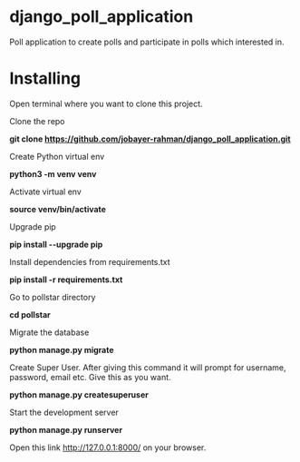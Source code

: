 # django_poll_application
Poll application to create polls and participate in polls which interested in.

# Installing

Open terminal where you want to clone this project.

Clone the repo

__git clone https://github.com/jobayer-rahman/django_poll_application.git__

Create Python virtual env

__python3 -m venv venv__

Activate virtual env

__source venv/bin/activate__

Upgrade pip

__pip install --upgrade pip__

Install dependencies from requirements.txt

__pip install -r requirements.txt__

Go to pollstar directory

__cd pollstar__

Migrate the database

__python manage.py migrate__

Create Super User. After giving this command it will prompt for username, password, email etc. Give this as you want.

__python manage.py createsuperuser__

Start the development server

__python manage.py runserver__

Open this link http://127.0.0.1:8000/ on your browser. 
